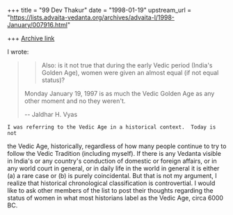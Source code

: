 +++
title = "99 Dev Thakur"
date = "1998-01-19"
upstream_url = "https://lists.advaita-vedanta.org/archives/advaita-l/1998-January/007916.html"

+++
[Archive link](https://lists.advaita-vedanta.org/archives/advaita-l/1998-January/007916.html)

I wrote:

>> Also: is it not true that
>> during the early Vedic period (India's Golden Age), women were given an
>> almost equal (if not equal status)?
>>
>
>Monday January 19, 1997 is as much the Vedic Golden Age as any other
>moment and no they weren't.
>
>--
>Jaldhar H. Vyas <jaldhar at braincells.com>

    I was referring to the Vedic Age in a historical context.  Today is not
the Vedic Age, historically, regardless of how many people continue to try
to follow the Vedic Tradition (including myself).  If there is any Vedanta
visible in India's or any country's conduction of domestic or foreign
affairs, or in any world court in general, or in daily life in the world in
general it is either (a) a rare case or (b) is purely coincidental.  But
that is not my argument, I realize that historical chronological
classification is controvertial.  I would like to ask other members of the
list to post their thoughts regarding the status of women in what most
historians label as the Vedic Age, circa 6000 BC.

